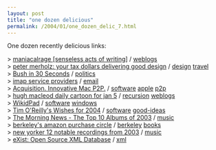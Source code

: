 ```yaml
---
layout: post
title: "one dozen delicious"
permalink: /2004/01/one_dozen_delic_7.html
---
```


<p>One dozen recently delicious links:</p>

<div class="delPost">&gt; 
<a class="delLink" href="http://www.maniacalrage.net/">maniacalrage [senseless acts of writing]</a> /
<a class="delTag" href="http://del.icio.us/msippey/weblogs">weblogs</a>
</div>
<div class="delPost">&gt; 
<a class="delLink" href="http://www.peterme.com/archives/000255.html">peter merholz:  your tax dollars delivering good design</a> /
<a class="delTag" href="http://del.icio.us/msippey/design">design</a>
<a class="delTag" href="http://del.icio.us/msippey/travel">travel</a>
</div>
<div class="delPost">&gt; 
<a class="delLink" href="http://www.bushin30seconds.com/">Bush in 30 Seconds</a> /
<a class="delTag" href="http://del.icio.us/msippey/politics">politics</a>
</div>
<div class="delPost">&gt; 
<a class="delLink" title="including a great 40 things to look for in an imap provider list" href="http://www.ii.com/internet/messaging/imap/isps/">imap service providers</a> /
<a class="delTag" href="http://del.icio.us/msippey/email">email</a>
</div>
<div class="delPost">&gt; 
<a class="delLink" href="http://www.acquisitionx.com/">Acquisition. Innovative Mac P2P.</a> /
<a class="delTag" href="http://del.icio.us/msippey/software">software</a>
<a class="delTag" href="http://del.icio.us/msippey/apple">apple</a>
<a class="delTag" href="http://del.icio.us/msippey/p2p">p2p</a>
</div>
<div class="delPost">&gt; 
<a class="delLink" title="blogging about blogging about blogging" href="http://www.benhammersley.com/cartoons/05.jpg">hugh macleod daily cartoon for jan 5</a> /
<a class="delTag" href="http://del.icio.us/msippey/recursion">recursion</a>
<a class="delTag" href="http://del.icio.us/msippey/weblogs">weblogs</a>
</div>
<div class="delPost">&gt; 
<a class="delLink" href="http://www.jhorman.org/wikidPad/">WikidPad</a> /
<a class="delTag" href="http://del.icio.us/msippey/software">software</a>
<a class="delTag" href="http://del.icio.us/msippey/windows">windows</a>
</div>
<div class="delPost">&gt; 
<a class="delLink" href="http://www.oreillynet.com/pub/wlg/4117">Tim O'Reilly's  Wishes for 2004</a> /
<a class="delTag" href="http://del.icio.us/msippey/software">software</a>
<a class="delTag" href="http://del.icio.us/msippey/good-ideas">good-ideas</a>
</div>
<div class="delPost">&gt; 
<a class="delLink" href="http://www.themorningnews.org/archives/opinions/the_top_10_albums_of_2003.php">The Morning News - The Top 10 Albums of 2003</a> /
<a class="delTag" href="http://del.icio.us/msippey/music">music</a>
</div>
<div class="delPost">&gt; 
<a class="delLink" title="ahhh, my home town." href="http://www.amazon.com/exec/obidos/tg/browse/-/216008/">berkeley's amazon purchase circle</a> /
<a class="delTag" href="http://del.icio.us/msippey/berkeley">berkeley</a>
<a class="delTag" href="http://del.icio.us/msippey/books">books</a>
</div>
<div class="delPost">&gt; 
<a class="delLink" href="http://www.newyorker.com/printable/?goingson/040105gore_GOAT_recordings">new yorker 12 notable recordings from 2003</a> /
<a class="delTag" href="http://del.icio.us/msippey/music">music</a>
</div>
<div class="delPost">&gt; 
<a class="delLink" href="http://exist.sourceforge.net/">eXist: Open Source XML Database</a> /
<a class="delTag" href="http://del.icio.us/msippey/xml">xml</a>
</div>


